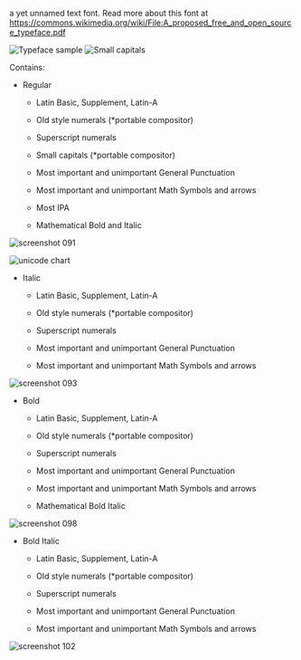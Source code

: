 a yet unnamed text font. Read more about this font at https://commons.wikimedia.org/wiki/File:A_proposed_free_and_open_source_typeface.pdf

![Typeface sample](https://upload.wikimedia.org/wikipedia/commons/thumb/c/cc/Kelvinsong%E2%80%94Font_type_square.svg/700px-Kelvinsong%E2%80%94Font_type_square.svg.png)
![Small capitals](https://upload.wikimedia.org/wikipedia/commons/thumb/d/d4/SC_type_square.svg/800px-SC_type_square.svg.png)

Contains:

* Regular
  * Latin Basic, Supplement, Latin-A
  * Old style numerals (*portable compositor)
  * Superscript numerals

  * Small capitals (*portable compositor)
  
  * Most important and unimportant General Punctuation
  * Most important and unimportant Math Symbols and arrows
  
  * Most IPA
  
  * Mathematical Bold and Italic


![screenshot 091](https://cloud.githubusercontent.com/assets/2556986/6385811/8f41eb80-bd3d-11e4-98ac-d97d1bc0a384.png)


![unicode chart](https://cloud.githubusercontent.com/assets/2556986/6766545/9cbebe9a-cfe0-11e4-846c-5ce353307552.png)



* Italic
  * Latin Basic, Supplement, Latin-A
  * Old style numerals (*portable compositor)
  * Superscript numerals
  
  * Most important and unimportant General Punctuation
  * Most important and unimportant Math Symbols and arrows


![screenshot 093](https://cloud.githubusercontent.com/assets/2556986/6385813/915bda20-bd3d-11e4-98a7-66d01f898b15.png)



* Bold
  * Latin Basic, Supplement, Latin-A
  * Old style numerals (*portable compositor)
  * Superscript numerals

  * Most important and unimportant General Punctuation
  * Most important and unimportant Math Symbols and arrows

  * Mathematical Bold Italic


![screenshot 098](https://cloud.githubusercontent.com/assets/2556986/6543879/d1398dfe-c4fe-11e4-95ed-3fbf51df169c.png)



* Bold Italic
  * Latin Basic, Supplement, Latin-A
  * Old style numerals (*portable compositor)
  * Superscript numerals

  * Most important and unimportant General Punctuation
  * Most important and unimportant Math Symbols and arrows


![screenshot 102](https://cloud.githubusercontent.com/assets/2556986/6652230/c1bbd2f2-ca3e-11e4-8bf9-5faf7091c446.png)
